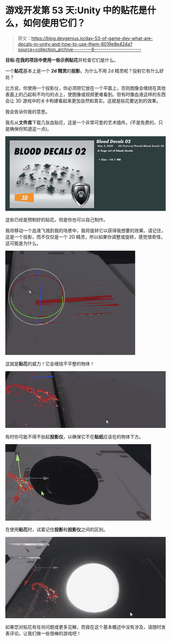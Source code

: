 # 游戏开发第 53 天:Unity 中的贴花是什么，如何使用它们？

> 原文：<https://blog.devgenius.io/day-53-of-game-dev-what-are-decals-in-unity-and-how-to-use-them-6019e8e424a?source=collection_archive---------6----------------------->

**目标:**在我的项目中使用一些示例**贴花**并检查它们是什么。

一个**贴花**基本上是一个 **2d 精灵**的**投影**。为什么不用 2d 精灵呢？投射它有什么好处？

比方说，你使用一个投影仪，你必须把它放在一个平面上，否则图像会缠绕在其他表面上的凸起和不均匀的点上，使图像或视频更难看到。但有时像血液这样的东西会让 3D 游戏中的关卡构建看起来更加自然和真实。这就是贴花要达到的效果。

我会告诉你我的意思。

我先从**文件库**下载几张血贴花，这是一个非常可爱的艺术插件。(不是免费的，只是确保你知道这一点)。

![](img/b2c81361909e16e321179bf8b8b451ec.png)

这些已经是预制好的贴花，但是你也可以自己制作。

我将移动一个血液飞溅到我的场景中，我将旋转它以获得我想要的效果。请记住，这是一个投影，而不仅仅是一个 2D 精灵，所以如果你调整或旋转，感觉很奇怪，这可能是为什么。

![](img/a624cfb0771032e7f4f62364985ec136.png)

这就是**贴花**的威力！它会缠绕不平整的物体！

![](img/ab4e81516771c2b88dcafb99e3281500.png)

有时你可能不得不抬起**投影仪**，以确保它不在**贴纸**应该在的物体下方。

![](img/aec7ef784efad3261332ddc5af60e8ba.png)

在使用**贴花**时，试着记住**投影**和**投影仪**之间的区别。

![](img/20e2ddabb7b4081b0a5821d693b69462.png)

如果您对贴花有任何问题或更多见解，而我在这个基本概述中没有涉及，请随时发表评论。让我们做一些很棒的游戏吧！